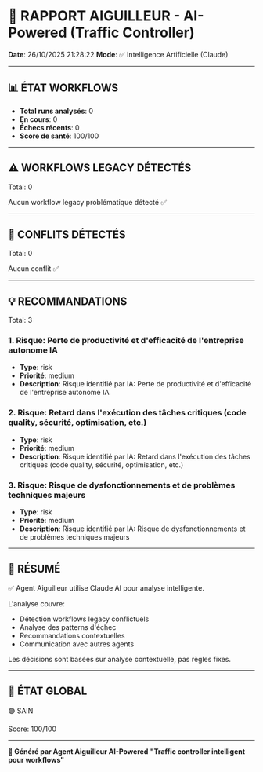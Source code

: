 # 🚦 RAPPORT AIGUILLEUR - AI-Powered (Traffic Controller)

**Date**: 26/10/2025 21:28:22
**Mode**: ✅ Intelligence Artificielle (Claude)

---

## 📊 ÉTAT WORKFLOWS

- **Total runs analysés**: 0
- **En cours**: 0
- **Échecs récents**: 0
- **Score de santé**: 100/100

---

## ⚠️  WORKFLOWS LEGACY DÉTECTÉS

Total: 0



Aucun workflow legacy problématique détecté ✅

---

## 🚨 CONFLITS DÉTECTÉS

Total: 0

Aucun conflit ✅

---

## 💡 RECOMMANDATIONS

Total: 3


### 1. Risque: Perte de productivité et d'efficacité de l'entreprise autonome IA

- **Type**: risk
- **Priorité**: medium
- **Description**: Risque identifié par IA: Perte de productivité et d'efficacité de l'entreprise autonome IA


### 2. Risque: Retard dans l'exécution des tâches critiques (code quality, sécurité, optimisation, etc.)

- **Type**: risk
- **Priorité**: medium
- **Description**: Risque identifié par IA: Retard dans l'exécution des tâches critiques (code quality, sécurité, optimisation, etc.)


### 3. Risque: Risque de dysfonctionnements et de problèmes techniques majeurs

- **Type**: risk
- **Priorité**: medium
- **Description**: Risque identifié par IA: Risque de dysfonctionnements et de problèmes techniques majeurs




---

## 🎯 RÉSUMÉ

✅ Agent Aiguilleur utilise Claude AI pour analyse intelligente.

L'analyse couvre:
- Détection workflows legacy conflictuels
- Analyse des patterns d'échec
- Recommandations contextuelles
- Communication avec autres agents

Les décisions sont basées sur analyse contextuelle, pas règles fixes.

---

## 🔄 ÉTAT GLOBAL

🟢 SAIN

Score: 100/100

---

**🚦 Généré par Agent Aiguilleur AI-Powered**
**"Traffic controller intelligent pour workflows"**
